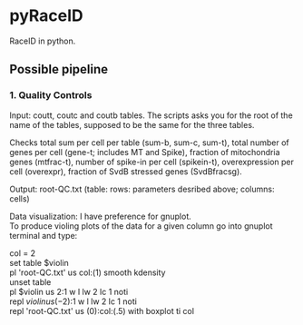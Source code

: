 # pyRaceID
RaceID in python.

## Possible pipeline 

### 1. Quality Controls

Input: coutt, coutc and coutb tables. The scripts asks you for the root of the name of the tables, supposed to be the same for the three tables.

Checks total sum per cell per table (sum-b, sum-c, sum-t), total number of genes per cell (gene-t; includes MT and Spike), fraction of mitochondria genes (mtfrac-t), number of spike-in per cell (spikein-t), overexpression per cell (overexpr), fraction of SvdB stressed genes (SvdBfracsg).

Output: root-QC.txt (table: rows: parameters desribed above; columns: cells)

Data visualization: I have preference for gnuplot. <br/>
To produce violing plots of the data for a given column go into gnuplot terminal and type:

col = 2  <br/>
set table $violin  <br/>
pl 'root-QC.txt' us col:(1) smooth kdensity  <br/>
unset table  <br/>
pl $violin us 2:1 w l lw 2 lc 1  noti<br/>
repl $violin us (-$2):1 w l lw 2 lc 1 noti <br/>
repl 'root-QC.txt' us (0):col:(.5) with boxplot ti col  <br/>





